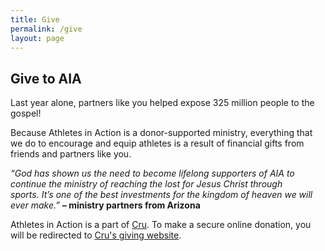 ```yaml
---
title: Give
permalink: /give
layout: page
---
```

<div class="container mt30 mb30"><h2 class="title text-center">Give <span class="light first-color">to AIA</span></h2>
<p>Last year&nbsp;alone, partners like you helped expose 325 million people to the gospel!</p>
<p>Because Athletes in Action is a donor-supported ministry, everything that we do to encourage and equip athletes is a result of financial gifts from friends and partners like you.</p>
<p><i>“God has shown us the need to become lifelong supporters of AIA to continue the ministry of reaching the lost for Jesus Christ through sports.&nbsp;</i><i>It’s one of the best investments for the kingdom of heaven</i><span class="s1"><i>&nbsp;</i></span><i>we will ever make.”&nbsp;</i><strong><i>– </i>ministry partners from Arizona</strong></p>
<p class="p1">Athletes in Action is a part of <a href="http://www.cru.org/">Cru</a>. To make a secure online donation, you will be redirected to <a href="http://give.cru.org/">Cru's giving website</a>.&nbsp;</p>
</div>
<div class="table">

<div class="row">
<div class=" span-12 cell">
<div class="container mb30"><div col-md-6=""><img responsive="" alt="" src="/uploads/Give/givetoAIA.jpg"></div>
<div col-md-6=""><img responsive="" alt="" src="/uploads/Give/givetoStaff.jpg"></div>
<div col-md-6=""><img responsive="" alt="" src="/uploads/Give/givetoTeam.jpg"></div>
</div></div></div>
</div>